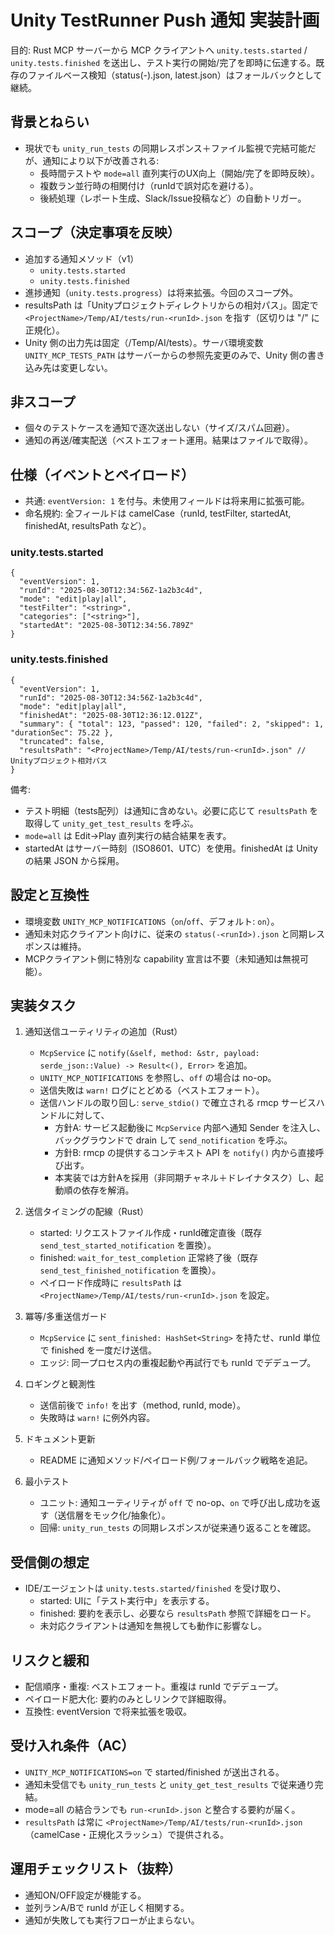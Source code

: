 # Unity TestRunner Push 通知 実装計画

目的: Rust MCP サーバーから MCP クライアントへ `unity.tests.started` / `unity.tests.finished` を送出し、テスト実行の開始/完了を即時に伝達する。既存のファイルベース検知（status(-<runId>).json, latest.json）はフォールバックとして継続。

## 背景とねらい
- 現状でも `unity_run_tests` の同期レスポンス＋ファイル監視で完結可能だが、通知により以下が改善される:
  - 長時間テストや `mode=all` 直列実行のUX向上（開始/完了を即時反映）。
  - 複数ラン並行時の相関付け（runIdで誤対応を避ける）。
  - 後続処理（レポート生成、Slack/Issue投稿など）の自動トリガー。

## スコープ（決定事項を反映）
- 追加する通知メソッド（v1）
  - `unity.tests.started`
  - `unity.tests.finished`
- 進捗通知（`unity.tests.progress`）は将来拡張。今回のスコープ外。
- resultsPath は「Unityプロジェクトディレクトリからの相対パス」。固定で `<ProjectName>/Temp/AI/tests/run-<runId>.json` を指す（区切りは "/" に正規化）。
- Unity 側の出力先は固定（<ProjectRoot>/Temp/AI/tests）。サーバ環境変数 `UNITY_MCP_TESTS_PATH` はサーバーからの参照先変更のみで、Unity 側の書き込み先は変更しない。

## 非スコープ
- 個々のテストケースを通知で逐次送出しない（サイズ/スパム回避）。
- 通知の再送/確実配送（ベストエフォート運用。結果はファイルで取得）。

## 仕様（イベントとペイロード）
- 共通: `eventVersion: 1` を付与。未使用フィールドは将来用に拡張可能。
- 命名規約: 全フィールドは camelCase（runId, testFilter, startedAt, finishedAt, resultsPath など）。

### unity.tests.started
```jsonc
{
  "eventVersion": 1,
  "runId": "2025-08-30T12:34:56Z-1a2b3c4d",
  "mode": "edit|play|all",
  "testFilter": "<string>",
  "categories": ["<string>"],
  "startedAt": "2025-08-30T12:34:56.789Z"
}
```

### unity.tests.finished
```jsonc
{
  "eventVersion": 1,
  "runId": "2025-08-30T12:34:56Z-1a2b3c4d",
  "mode": "edit|play|all",
  "finishedAt": "2025-08-30T12:36:12.012Z",
  "summary": { "total": 123, "passed": 120, "failed": 2, "skipped": 1, "durationSec": 75.22 },
  "truncated": false,
  "resultsPath": "<ProjectName>/Temp/AI/tests/run-<runId>.json" // Unityプロジェクト相対パス
}
```

備考:
- テスト明細（tests配列）は通知に含めない。必要に応じて `resultsPath` を取得して `unity_get_test_results` を呼ぶ。
- `mode=all` は Edit→Play 直列実行の結合結果を表す。
- startedAt はサーバー時刻（ISO8601、UTC）を使用。finishedAt は Unity の結果 JSON から採用。

## 設定と互換性
- 環境変数 `UNITY_MCP_NOTIFICATIONS`（`on`/`off`、デフォルト: `on`）。
- 通知未対応クライアント向けに、従来の `status(-<runId>).json` と同期レスポンスは維持。
- MCPクライアント側に特別な capability 宣言は不要（未知通知は無視可能）。

## 実装タスク
1) 通知送信ユーティリティの追加（Rust）
   - `McpService` に `notify(&self, method: &str, payload: serde_json::Value) -> Result<(), Error>` を追加。
   - `UNITY_MCP_NOTIFICATIONS` を参照し、`off` の場合は no-op。
   - 送信失敗は `warn!` ログにとどめる（ベストエフォート）。
   - 送信ハンドルの取り回し: `serve_stdio()` で確立される rmcp サービスハンドルに対して、
     - 方針A: サービス起動後に `McpService` 内部へ通知 Sender を注入し、バックグラウンドで drain して `send_notification` を呼ぶ。
     - 方針B: rmcp の提供するコンテキスト API を `notify()` 内から直接呼び出す。
     - 本実装では方針Aを採用（非同期チャネル＋ドレイナタスク）し、起動順の依存を解消。

2) 送信タイミングの配線（Rust）
   - started: リクエストファイル作成・runId確定直後（既存 `send_test_started_notification` を置換）。
   - finished: `wait_for_test_completion` 正常終了後（既存 `send_test_finished_notification` を置換）。
   - ペイロード作成時に `resultsPath` は `<ProjectName>/Temp/AI/tests/run-<runId>.json` を設定。

3) 冪等/多重送信ガード
   - `McpService` に `sent_finished: HashSet<String>` を持たせ、runId 単位で finished を一度だけ送信。
   - エッジ: 同一プロセス内の重複起動や再試行でも runId でデデュープ。

4) ロギングと観測性
   - 送信前後で `info!` を出す（method, runId, mode）。
   - 失敗時は `warn!` に例外内容。

5) ドキュメント更新
   - README に通知メソッド/ペイロード例/フォールバック戦略を追記。

6) 最小テスト
   - ユニット: 通知ユーティリティが `off` で no-op、`on` で呼び出し成功を返す（送信層をモック化/抽象化）。
   - 回帰: `unity_run_tests` の同期レスポンスが従来通り返ることを確認。

## 受信側の想定
- IDE/エージェントは `unity.tests.started/finished` を受け取り、
  - started: UIに「テスト実行中」を表示する。
  - finished: 要約を表示し、必要なら `resultsPath` 参照で詳細をロード。
  - 未対応クライアントは通知を無視しても動作に影響なし。

## リスクと緩和
- 配信順序・重複: ベストエフォート。重複は runId でデデュープ。
- ペイロード肥大化: 要約のみとしリンクで詳細取得。
- 互換性: eventVersion で将来拡張を吸収。

## 受け入れ条件（AC）
- `UNITY_MCP_NOTIFICATIONS=on` で started/finished が送出される。
- 通知未受信でも `unity_run_tests` と `unity_get_test_results` で従来通り完結。
- mode=all の結合ランでも `run-<runId>.json` と整合する要約が届く。
- `resultsPath` は常に `<ProjectName>/Temp/AI/tests/run-<runId>.json`（camelCase・正規化スラッシュ）で提供される。

## 運用チェックリスト（抜粋）
- 通知ON/OFF設定が機能する。
- 並列ランA/Bで runId が正しく相関する。
- 通知が失敗しても実行フローが止まらない。
